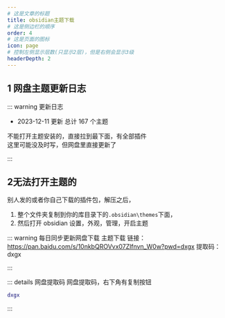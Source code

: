 ```yaml
---
# 这是文章的标题
title: obsidian主题下载
# 这是侧边栏的顺序
order: 4
# 这是页面的图标
icon: page
# 控制左侧显示层数(只显示2层)，但是右侧会显示3级
headerDepth: 2
---
```

## 1 网盘主题更新日志
::: warning 更新日志
- 2023-12-11 更新 总计 167 个主题

不能打开主题安装的，直接拉到最下面，有全部插件  
这里可能没及时写，但网盘里直接更新了

:::

## 2无法打开主题的
别人发的或者你自己下载的插件包，解压之后，
1. 整个文件夹复制到你的库目录下的`.obsidian\themes`下面，
2. 然后打开 obsidian 设置，外观，管理，开启主题

::: warning 每日同步更新网盘下载 主题下载
链接：https://pan.baidu.com/s/10nkbQROVvx07Zlfnvn_W0w?pwd=dxgx 
提取码：dxgx

:::

::: details 网盘提取码
网盘提取码，右下角有复制按钮
```lua
dxgx
```
:::